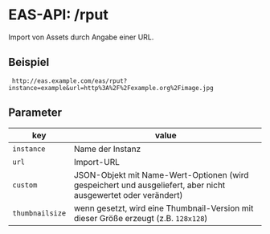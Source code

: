 #  EAS-API: /rput

Import von Assets durch Angabe einer URL.

##  Beispiel

~~~
 http://eas.example.com/eas/rput?instance=example&url=http%3A%2F%2Fexample.org%2Fimage.jpg
~~~


##  Parameter


|key|value|
|---|---|
|`instance`          |Name der Instanz|
|`url`               |Import-URL|
|`custom`            |JSON-Objekt mit Name-Wert-Optionen (wird gespeichert und ausgeliefert, aber nicht ausgewertet oder verändert)|
|`thumbnailsize`     |wenn gesetzt, wird eine Thumbnail-Version mit dieser Größe erzeugt (z.B. `128x128`)|




